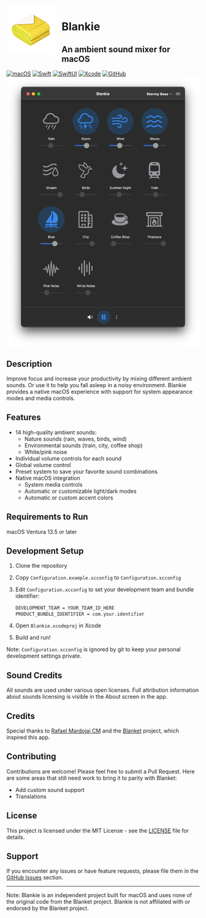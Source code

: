 <img src="brand/icon.png" alt="Blankie logo" width="128" height="128" align="left" style="margin-right: 16px; margin-bottom: 16px"/>

<h1 style="padding-bottom: 0; margin-bottom: 0; border-bottom: none">Blankie</h1>

## An ambient sound mixer for macOS

[![macOS](https://img.shields.io/badge/13.5+-111111?logo=macOS&logoColor=white&logoSize=auto&logoWidth=25)](https://www.apple.com/macos/sonoma/)
[![Swift](https://img.shields.io/badge/Swift%205-F05138?logo=Swift&logoColor=white)](https://swift.org)
[![SwiftUI](https://img.shields.io/badge/Swift%20UI-0071e3.svg?logo=swift&logoColor=white)](https://developer.apple.com/xcode/swiftui/)
[![Xcode](https://img.shields.io/badge/XCode%2016-007ACC?logo=xcode&logoColor=white)](https://developer.apple.com/xcode/)
[![GitHub](https://img.shields.io/github/license/codybrom/blankie.svg)](https://github.com/codybrom/blankie/blob/master/LICENSE)
![Screenshot](brand/screenshot.png)

## Description

Improve focus and increase your productivity by mixing different ambient sounds. Or use it to help you fall asleep in a noisy environment. Blankie provides a native macOS experience with support for system appearance modes and media controls.

## Features

- 14 high-quality ambient sounds:
  - Nature sounds (rain, waves, birds, wind)
  - Environmental sounds (train, city, coffee shop)
  - White/pink noise
- Individual volume controls for each sound
- Global volume control
- Preset system to save your favorite sound combinations
- Native macOS integration
  - System media controls
  - Automatic or customizable light/dark modes
  - Automatic or custom accent colors

## Requirements to Run

macOS Ventura 13.5 or later

## Development Setup

1. Clone the repository
2. Copy `Configuration.example.xcconfig` to `Configuration.xcconfig`
3. Edit `Configuration.xcconfig` to set your development team and bundle identifier:

   ```xcconfig
   DEVELOPMENT_TEAM = YOUR_TEAM_ID_HERE
   PRODUCT_BUNDLE_IDENTIFIER = com.your.identifier
   ```

4. Open `Blankie.xcodeproj` in Xcode
5. Build and run!

Note: `Configuration.xcconfig` is ignored by git to keep your personal development settings private.

## Sound Credits

All sounds are used under various open licenses. Full attribution information about sounds licensing is visible in the About screen in the app.

## Credits

Special thanks to [Rafael Mardojai CM](https://github.com/rafaelmardojai) and the [Blanket](https://github.com/rafaelmardojai/blanket) project, which inspired this app.

## Contributing

Contributions are welcome! Please feel free to submit a Pull Request. Here are some areas that still need work to bring it to parity with Blanket:

- Add custom sound support
- Translations

## License

This project is licensed under the MIT License - see the [LICENSE](LICENSE) file for details.

## Support

If you encounter any issues or have feature requests, please file them in the [GitHub Issues](https://github.com/codybrom/blankie/issues) section.

---

Note: Blankie is an independent project built for macOS and uses none of the original code from the Blanket project. Blankie is not affiliated with or endorsed by the Blanket project.
